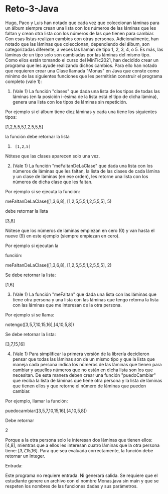 # Reto-3-Java

Hugo, Paco y Luis han notado que cada vez que coleccionan láminas para un álbum siempre crean una lista con los números de las láminas que les faltan y crean otra lista con los números de las que tienen para cambiar. Con esas listas realizan cambios con otras personas. Adicionalmente, han notado que las láminas que coleccionan, dependiendo del álbum, son categorizadas diferente, a veces las llaman de tipo 1, 2, 3, 4, o 5. Es más, las láminas de un tipo solo son cambiadas por las láminas del mismo tipo. Como ellos están tomando el curso del MinTic2021, han decidido crear un programa que les ayude realizando dichos cambios. Para ello han notado que requieren crear una Clase llamada "Monas" en Java que conste como mínimo de las siguientes funciones que les permitirán construir el programa completo (vale 1):

1. (Vale 1) La función "clases" que dada una lista de los tipos de todas las láminas (en la posición i-ésima de la lista está el tipo de dicha lámina), genera una lista con los tipos de láminas sin repetición.

Por ejemplo si el álbum tiene diez láminas y cada una tiene los siguientes tipos:

[1,2,5,5,5,1,2,5,5,5]

la función debe retornar la lista

1.      [1,2,5]

Nótese que las clases aparecen solo una vez.

 

2. (Vale 1) La función "meFaltanDeLaClase" que dada una lista con los números de láminas que les faltan, la lista de las clases de cada lámina y un clase de láminas (en ese orden), les retorne una lista con los números de dicha clase que les faltan.

Por ejemplo si se ejecuta la función:

meFaltanDeLaClase([1,3,6,8], [1,2,5,5,5,1,2,5,5,5], 5)

debe retornar la lista

[3,8]

Nótese que los números de láminas empiezan en cero (0) y van hasta el nueve (9) en este ejemplo (siempre empiezan en cero).

Por ejemplo si ejecutan la

función:

meFaltanDeLaClase([1,3,6,8], [1,2,5,5,5,1,2,5,5,5], 2)

 

Se debe retornar la lista:

[1,6]

 

3. (Vale 1) La función "meFaltan" que dada una lista con las láminas que tiene otra persona y una lista con las láminas que tengo retorna la lista con las láminas que me interesan de la otra persona.

Por ejemplo si se llama:

notengo([3,5,7,10,15,16],[4,10,5,8])

Se debe retornar la lista:

[3,7,15,16]

4. (Vale 1) Para simplificar la primera versión de la librería decidieron pensar que todas las láminas son de un mismo tipo y que la lista que maneja cada persona indica los números de las láminas que tienen para cambiar y aquellos números que no están en dicha lista son los que necesitan. De esta manera deben crear una función "puedoCambiar" que reciba la lista de láminas que tiene otra persona y la lista de láminas que tienen ellos y que retorne el número de láminas que pueden cambiar.

Por ejemplo, llamar la función:

puedocambiar([3,5,7,10,15,16],[4,10,5,8])

Debe retornar

2

Porque a la otra persona solo le interesan dos láminas que tienen ellos: [4,8], mientras que a ellos les interesan cuatro láminas que la otra persona tiene: [3,7,15,16]. Para que sea evaluada correctamente, la función debe retornar un Integer.

Entrada:

Este programa no requiere entrada. Ni generará salida. Se requiere que el estudiante genere un archivo con el nombre Monas.java sin main y que se respeten los nombres de las funciones dadas y sus parámetros.

